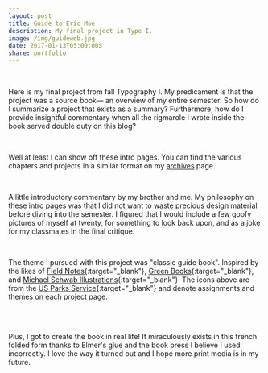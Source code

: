 ```yaml
---
layout: post
title: Guide to Eric Moe
description: My final project in Type I.
image: /img/guideweb.jpg
date: 2017-01-13T05:00:00S
share: portfolio
---
```


<img class="col three lazyload" data-src="{{ site.imgurl }}/img/guide1.JPG">
<div class="col three caption">
&nbsp;
</div>

Here is my final project from fall Typography I. My predicament is that the project was a source book— an overview of my entire semester. So how do I summarize a project that exists as a summary? Furthermore, how do I provide insightful commentary when all the rigmarole I wrote inside the book served double duty on this blog?

<img class="col three lazyload" data-src="{{ site.imgurl }}/img/guidesp.png">
<div class="col three caption">
&nbsp;
</div>

Well at least I can show off these intro pages. You can find the various chapters and projects in a similar format on my [archives](/archive/) page.

<img class="col three lazyload" data-src="{{ site.imgurl }}/img/guidesp2.png">
<div class="col three caption">
&nbsp;
</div>

A little introductory commentary by my brother and me. My philosophy on these intro pages was that I did not want to waste precious design material before diving into the semester. I figured that I would include a few goofy pictures of myself at twenty, for something to look back upon, and as a joke for my classmates in the final critique.

<img class="col three lazyload" data-src="{{ site.imgurl }}/img/guidesp3.png">
<div class="col three caption">
&nbsp;
</div>

The theme I pursued with this project was "classic guide book". Inspired by the likes of [Field Notes](https://fieldnotesbrand.com/products/drive){:target="_blank"}, [Green Books](https://99percentinvisible.org/episode/the-green-book/){:target="_blank"}, and [Michael Schwab Illustrations](https://www.michaelschwab.com/posters.html){:target="_blank"}. The icons above are from the [US Parks Service](https://thenounproject.com/edward/collection/national-park-service/){:target="_blank"} and denote assignments and themes on each project page.

<img class="col three lazyload" data-src="{{ site.imgurl }}/img/guide3.JPG">
<div class="col three caption">
&nbsp;
</div>

<img class="col three lazyload" data-src="{{ site.imgurl }}/img/guide4.JPG">
<div class="col three caption">
&nbsp;
</div>

Plus, I got to create the book in real life! It miraculously exists in this french folded form  thanks to Elmer's glue and the book press I believe I used incorrectly. I love the way it turned out and I hope more print media is in my future.
